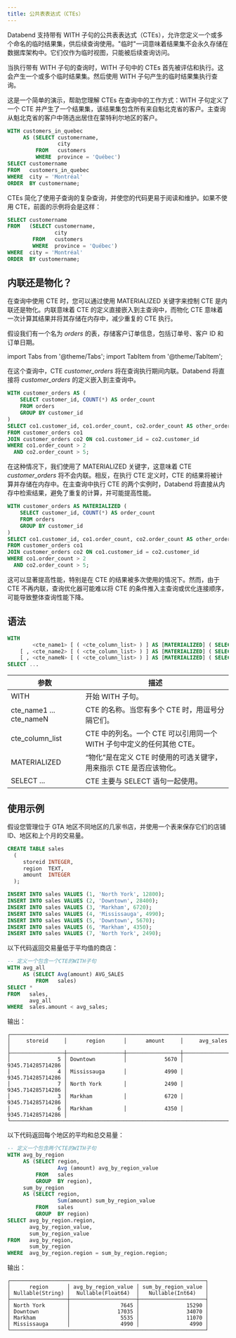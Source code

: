 ```yaml
---
title: 公共表表达式（CTEs）
---
```


Databend 支持带有 WITH 子句的公共表表达式（CTEs），允许您定义一个或多个命名的临时结果集，供后续查询使用。"临时"一词意味着结果集不会永久存储在数据库架构中。它们仅作为临时视图，只能被后续查询访问。

当执行带有 WITH 子句的查询时，WITH 子句中的 CTEs 首先被评估和执行。这会产生一个或多个临时结果集。然后使用 WITH 子句产生的临时结果集执行查询。

这是一个简单的演示，帮助您理解 CTEs 在查询中的工作方式：WITH 子句定义了一个 CTE 并产生了一个结果集，该结果集包含所有来自魁北克省的客户。主查询从魁北克省的客户中筛选出居住在蒙特利尔地区的客户。

```sql
WITH customers_in_quebec
     AS (SELECT customername,
                city
         FROM   customers
         WHERE  province = 'Québec')
SELECT customername
FROM   customers_in_quebec
WHERE  city = 'Montréal'
ORDER  BY customername;
```

CTEs 简化了使用子查询的复杂查询，并使您的代码更易于阅读和维护。如果不使用 CTE，前面的示例将会是这样：

```sql
SELECT customername
FROM   (SELECT customername,
               city
        FROM   customers
        WHERE  province = 'Québec')
WHERE  city = 'Montréal'
ORDER  BY customername;
```

## 内联还是物化？

在查询中使用 CTE 时，您可以通过使用 MATERIALIZED 关键字来控制 CTE 是内联还是物化。内联意味着 CTE 的定义直接嵌入到主查询中，而物化 CTE 意味着一次计算其结果并将其存储在内存中，减少重复的 CTE 执行。

假设我们有一个名为 _orders_ 的表，存储客户订单信息，包括订单号、客户 ID 和订单日期。

import Tabs from '@theme/Tabs';
import TabItem from '@theme/TabItem';

<Tabs>
  <TabItem value="Inline" label="内联" default>

在这个查询中，CTE _customer_orders_ 将在查询执行期间内联。Databend 将直接将 _customer_orders_ 的定义嵌入到主查询中。

```sql
WITH customer_orders AS (
    SELECT customer_id, COUNT(*) AS order_count
    FROM orders
    GROUP BY customer_id
)
SELECT co1.customer_id, co1.order_count, co2.order_count AS other_order_count
FROM customer_orders co1
JOIN customer_orders co2 ON co1.customer_id = co2.customer_id
WHERE co1.order_count > 2
  AND co2.order_count > 5;
```

  </TabItem>
  <TabItem value="Materialized" label="物化">

在这种情况下，我们使用了 MATERIALIZED 关键字，这意味着 CTE _customer_orders_ 将不会内联。相反，在执行 CTE 定义时，CTE 的结果将被计算并存储在内存中。在主查询中执行 CTE 的两个实例时，Databend 将直接从内存中检索结果，避免了重复的计算，并可能提高性能。

```sql
WITH customer_orders AS MATERIALIZED (
    SELECT customer_id, COUNT(*) AS order_count
    FROM orders
    GROUP BY customer_id
)
SELECT co1.customer_id, co1.order_count, co2.order_count AS other_order_count
FROM customer_orders co1
JOIN customer_orders co2 ON co1.customer_id = co2.customer_id
WHERE co1.order_count > 2
  AND co2.order_count > 5;
```

这可以显著提高性能，特别是在 CTE 的结果被多次使用的情况下。然而，由于 CTE 不再内联，查询优化器可能难以将 CTE 的条件推入主查询或优化连接顺序，可能导致整体查询性能下降。

  </TabItem>
</Tabs>

## 语法

```sql
WITH
        <cte_name1> [ ( <cte_column_list> ) ] AS [MATERIALIZED] ( SELECT ...  )
    [ , <cte_name2> [ ( <cte_column_list> ) ] AS [MATERIALIZED] ( SELECT ...  ) ]
    [ , <cte_nameN> [ ( <cte_column_list> ) ] AS [MATERIALIZED] ( SELECT ...  ) ]
SELECT ...
```

| 参数                    | 描述                                                                  |
| ----------------------- | --------------------------------------------------------------------- |
| WITH                    | 开始 WITH 子句。                                                      |
| cte_name1 ... cte_nameN | CTE 的名称。当您有多个 CTE 时，用逗号分隔它们。                       |
| cte_column_list         | CTE 中的列名。一个 CTE 可以引用同一个 WITH 子句中定义的任何其他 CTE。 |
| MATERIALIZED            | “物化”是在定义 CTE 时使用的可选关键字，用来指示 CTE 是否应该物化。    |
| SELECT ...              | CTE 主要与 SELECT 语句一起使用。                                      |

## 使用示例

假设您管理位于 GTA 地区不同地区的几家书店，并使用一个表来保存它们的店铺 ID、地区和上个月的交易量。

```sql
CREATE TABLE sales
  (
     storeid INTEGER,
     region  TEXT,
     amount  INTEGER
  );

INSERT INTO sales VALUES (1, 'North York', 12800);
INSERT INTO sales VALUES (2, 'Downtown', 28400);
INSERT INTO sales VALUES (3, 'Markham', 6720);
INSERT INTO sales VALUES (4, 'Mississauga', 4990);
INSERT INTO sales VALUES (5, 'Downtown', 5670);
INSERT INTO sales VALUES (6, 'Markham', 4350);
INSERT INTO sales VALUES (7, 'North York', 2490);
```

以下代码返回交易量低于平均值的商店：

```sql
-- 定义一个包含一个CTE的WITH子句
WITH avg_all
     AS (SELECT Avg(amount) AVG_SALES
         FROM   sales)
SELECT *
FROM   sales,
       avg_all
WHERE  sales.amount < avg_sales;
```

输出：

```text
┌──────────────────────────────────────────────────────────────────────────┐
│     storeid     │      region      │      amount     │     avg_sales     │
├─────────────────┼──────────────────┼─────────────────┼───────────────────┤
│               5 │ Downtown         │            5670 │ 9345.714285714286 │
│               4 │ Mississauga      │            4990 │ 9345.714285714286 │
│               7 │ North York       │            2490 │ 9345.714285714286 │
│               3 │ Markham          │            6720 │ 9345.714285714286 │
│               6 │ Markham          │            4350 │ 9345.714285714286 │
└──────────────────────────────────────────────────────────────────────────┘
```

以下代码返回每个地区的平均和总交易量：

```sql
-- 定义一个包含两个CTE的WITH子句
WITH avg_by_region
     AS (SELECT region,
                Avg (amount) avg_by_region_value
         FROM   sales
         GROUP  BY region),
     sum_by_region
     AS (SELECT region,
                Sum(amount) sum_by_region_value
         FROM   sales
         GROUP  BY region)
SELECT avg_by_region.region,
       avg_by_region_value,
       sum_by_region_value
FROM   avg_by_region,
       sum_by_region
WHERE  avg_by_region.region = sum_by_region.region;
```

输出：

```text
┌──────────────────────────────────────────────────────────────┐
│      region      │ avg_by_region_value │ sum_by_region_value │
│ Nullable(String) │  Nullable(Float64)  │   Nullable(Int64)   │
├──────────────────┼─────────────────────┼─────────────────────┤
│ North York       │                7645 │               15290 │
│ Downtown         │               17035 │               34070 │
│ Markham          │                5535 │               11070 │
│ Mississauga      │                4990 │                4990 │
└──────────────────────────────────────────────────────────────┘
```
